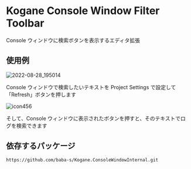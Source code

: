 # Kogane Console Window Filter Toolbar

Console ウィンドウに検索ボタンを表示するエディタ拡張

## 使用例

![2022-08-28_195014](https://user-images.githubusercontent.com/6134875/187070329-98c6d7bb-b0eb-4b81-bc4c-2e3e6e5ce7b0.png)

Console ウィンドウで検索したいテキストを Project Settings で設定して「Refresh」ボタンを押します  

![icon456](https://user-images.githubusercontent.com/6134875/187070335-4a230d83-0d78-43b4-a1dc-bc47e44ae5eb.gif)

そして、Console ウィンドウに表示されたボタンを押すと、そのテキストでログを検索できます  

## 依存するパッケージ

```
https://github.com/baba-s/Kogane.ConsoleWindowInternal.git
```
